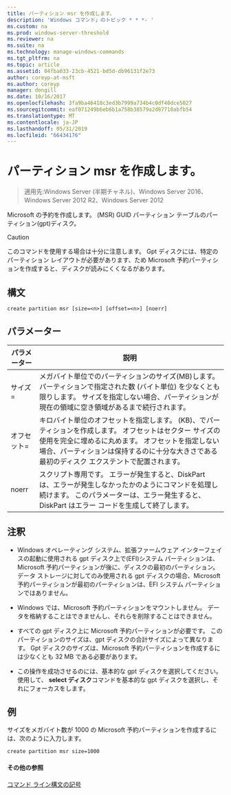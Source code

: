 ```yaml
---
title: パーティション msr を作成します。
description: 'Windows コマンド」のトピック * * *- '
ms.custom: na
ms.prod: windows-server-threshold
ms.reviewer: na
ms.suite: na
ms.technology: manage-windows-commands
ms.tgt_pltfrm: na
ms.topic: article
ms.assetid: 04fba033-23cb-4521-bd5d-db96131f2e73
author: coreyp-at-msft
ms.author: coreyp
manager: dongill
ms.date: 10/16/2017
ms.openlocfilehash: 3fa9ba46418c3ed3b7999a734b4c0df40dce5027
ms.sourcegitcommit: eaf071249b6eb6b1a758b38579a2d87710abfb54
ms.translationtype: MT
ms.contentlocale: ja-JP
ms.lasthandoff: 05/31/2019
ms.locfileid: "66434176"
---
```

# <a name="create-partition-msr"></a>パーティション msr を作成します。

>適用先:Windows Server (半期チャネル)、Windows Server 2016、Windows Server 2012 R2、Windows Server 2012

Microsoft の予約を作成します。 \(MSR\) GUID パーティション テーブルのパーティション\(gpt\)ディスク。  
  
> [!CAUTION]  
> このコマンドを使用する場合は十分に注意します。 Gpt ディスクには、特定のパーティション レイアウトが必要があります、ため Microsoft 予約パーティションを作成すると、ディスクが読みにくくなるがあります。  
  
  
  
## <a name="syntax"></a>構文  
  
```  
create partition msr [size=<n>] [offset=<n>] [noerr]  
```  
  
## <a name="parameters"></a>パラメーター  
  
|  パラメーター  |                                                                                                                         説明                                                                                                                         |
|-------------|-------------------------------------------------------------------------------------------------------------------------------------------------------------------------------------------------------------------------------------------------------------|
|  サイズ\=<n>  |               メガバイト単位でのパーティションのサイズ\(MB\)します。 パーティションで指定された数 (バイト単位) を少なくとも限り<n>します。 サイズを指定しない場合、パーティションが現在の領域に空き領域があるまで続行されます。               |
| オフセット\=<n> | キロバイト単位のオフセットを指定します。 \(KB\)、でパーティションを作成します。 オフセットはセクター サイズの使用を完全に埋めるに丸めます。 オフセットを指定しない場合、パーティションは保持するのに十分な大きさである最初のディスク エクステントで配置されます。 |
|    noerr    |                            スクリプト専用です。 エラーが発生すると、DiskPart は、エラーが発生しなかったかのようにコマンドを処理し続けます。 このパラメーターは、エラー発生すると、DiskPart はエラー コードを生成して終了します。                             |
  
## <a name="remarks"></a>注釈  
  
-   Windows オペレーティング システム、拡張ファームウェア インターフェイスの起動に使用される gpt ディスク上で\(EFI\)システム パーティションは、Microsoft 予約パーティションが後に、ディスクの最初のパーティション。 データ ストレージに対してのみ使用される gpt ディスクの場合、Microsoft 予約パーティションが最初のパーティションは、EFI システム パーティションではありません。  
  
-   Windows では、Microsoft 予約パーティションをマウントしません。 データを格納することはできませんし、それらを削除することはできません。  
  
-   すべての gpt ディスク上に Microsoft 予約パーティションが必要です。 このパーティションのサイズは、gpt ディスクの合計サイズによって異なります。 Gpt ディスクのサイズは、Microsoft 予約パーティションを作成するには少なくとも 32 MB である必要があります。  
  
-   この操作を成功させるのには、基本的な gpt ディスクを選択してください。 使用して、 **select ディスク**コマンドを基本的な gpt ディスクを選択し、それにフォーカスをします。  
  
## <a name="BKMK_examples"></a>例  
サイズをメガバイト数が 1000 の Microsoft 予約パーティションを作成するには、次のように入力します。  
  
```  
create partition msr size=1000  
```  
  
#### <a name="additional-references"></a>その他の参照  
[コマンド ライン構文の記号](command-line-syntax-key.md)  
  

  

